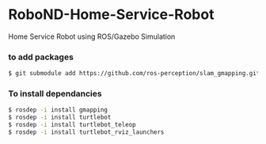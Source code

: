 # RoboND-Home-Service-Robot
Home Service Robot using ROS/Gazebo Simulation


### to add packages

```bash
$ git submodule add https://github.com/ros-perception/slam_gmapping.git
```

### To install dependancies
```bash
$ rosdep -i install gmapping
$ rosdep -i install turtlebot
$ rosdep -i install turtlebot_teleop
$ rosdep -i install turtlebot_rviz_launchers
```
